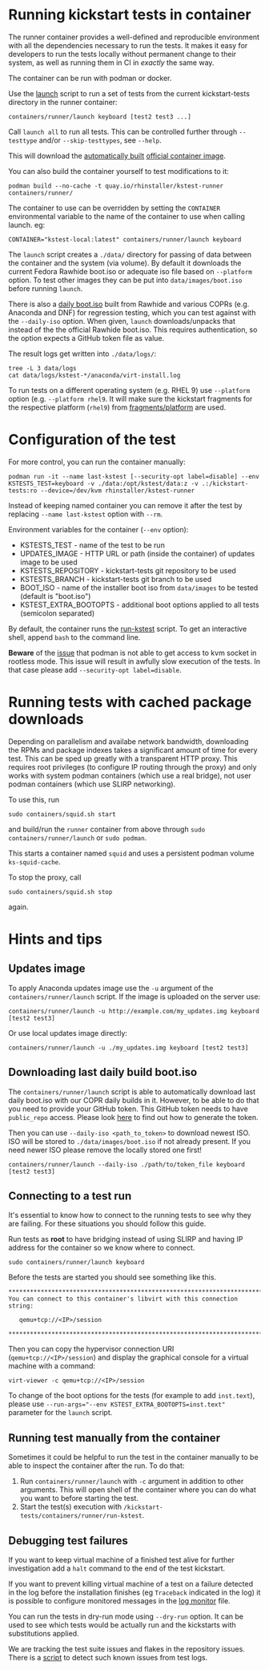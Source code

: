 # Running kickstart tests in container

The runner container provides a well-defined and reproducible environment with
all the dependencies necessary to run the tests. It makes it easy for developers
to run the tests locally without permanent change to their system, as well as
running them in CI in _exactly_ the same way.

The container can be run with podman or docker.

Use the [launch](./launch) script to run a set of tests from the current
kickstart-tests directory in the runner container:

    containers/runner/launch keyboard [test2 test3 ...]

Call `launch all` to run all tests. This can be controlled further through `--testtype` and/or `--skip-testtypes`, see `--help`.

This will download the [automatically built](.github/workflows/container-autoupdate.yml) [official container image](https://quay.io/repository/rhinstaller/kstest-runner).

You can also build the container yourself to test modifications to it:

    podman build --no-cache -t quay.io/rhinstaller/kstest-runner containers/runner/

The container to use can be overridden by setting the `CONTAINER` environmental
variable to the name of the container to use when calling launch. eg:

    CONTAINER="kstest-local:latest" containers/runner/launch keyboard

The `launch` script creates a `./data/` directory for passing of data between
the container and the system (via volume).  By default it downloads the current
Fedora Rawhide boot.iso or adequate iso file based on `--platform` option.
To test other images they can be put into `data/images/boot.iso` before running `launch`.

There is also a [daily boot.iso](.github/workflows/daily-boot-iso.yml) built
from Rawhide and various COPRs (e.g. Anaconda and DNF) for regression testing,
which you can test against with the `--daily-iso` option. When given, `launch`
downloads/unpacks that instead of the the official Rawhide boot.iso. This
requires authentication, so the option expects a GitHub token file as value.

The result logs get written into `./data/logs/`:

    tree -L 3 data/logs
    cat data/logs/kstest-*/anaconda/virt-install.log

To run tests on a different operating system (e.g. RHEL 9) use `--platform`
option (e.g. `--platform rhel9`. It will make sure the kickstart fragments for
the respective platform (`rhel9`) from [fragments/platform](/fragments/platform) are used.

# Configuration of the test

For more control, you can run the container manually:

    podman run -it --name last-kstest [--security-opt label=disable] --env KSTESTS_TEST=keyboard -v ./data:/opt/kstest/data:z -v .:/kickstart-tests:ro --device=/dev/kvm rhinstaller/kstest-runner

Instead of keeping named container you can remove it after the test by replacing `--name last-kstest` option with `--rm`.

Environment variables for the container (`--env` option):
* KSTESTS_TEST - name of the test to be run
* UPDATES_IMAGE - HTTP URL or path (inside the container) of updates image to be used
* KSTESTS_REPOSITORY - kickstart-tests git repository to be used
* KSTESTS_BRANCH - kickstart-tests git branch to be used
* BOOT_ISO - name of the installer boot iso from `data/images` to be tested (default is "boot.iso")
* KSTEST_EXTRA_BOOTOPTS - additional boot options applied to all tests (semicolon separated)

By default, the container runs the [run-kstest](./run-kstest) script. To get an
interactive shell, append `bash` to the command line.

**Beware** of the [issue](https://bugzilla.redhat.com/show_bug.cgi?id=1901462#c12) that podman
is not able to get access to kvm socket in rootless mode. This issue will result in awfully
slow execution of the tests. In that case please add `--security-opt label=disable`.

# Running tests with cached package downloads

Depending on parallelism and availabe network bandwidth, downloading the RPMs
and package indexes takes a significant amount of time for every test. This can
be sped up greatly with a transparent HTTP proxy. This requires root privileges
(to configure IP routing through the proxy) and only works with system podman
containers (which use a real bridge), not user podman containers (which use
SLIRP networking).

To use this, run

    sudo containers/squid.sh start

and build/run the `runner` container from above through `sudo containers/runner/launch` or `sudo podman`.

This starts a container named `squid` and uses a persistent podman volume
`ks-squid-cache`.

To stop the proxy, call

    sudo containers/squid.sh stop

again.

# Hints and tips

## Updates image

To apply Anaconda updates image use the `-u` argument of the `containers/runner/launch`
script. If the image is uploaded on the server use:

    containers/runner/launch -u http://example.com/my_updates.img keyboard [test2 test3]

Or use local updates image directly:

    containers/runner/launch -u ./my_updates.img keyboard [test2 test3]

## Downloading last daily build boot.iso

The `containers/runner/launch` script is able to automatically download last daily boot.iso with
our COPR daily builds in it. However, to be able to do that you need to provide your GitHub token.
This GitHub token needs to have `public_repo` access. Please look
[here](https://docs.github.com/en/free-pro-team@latest/github/authenticating-to-github/creating-a-personal-access-token)
to find out how to generate the token.

Then you can use `--daily-iso <path_to_token>` to download newest ISO. ISO will be stored to
`./data/images/boot.iso` if not already present. If you need newer ISO please remove the locally
stored one first!

    containers/runner/launch --daily-iso ./path/to/token_file keyboard [test2 test3]

## Connecting to a test run

It's essential to know how to connect to the running tests to see why they are failing. For these
situations you should follow this guide.

Run tests as **root** to have bridging instead of using SLIRP and having IP address for the
container so we know where to connect.

    sudo containers/runner/launch keyboard


Before the tests are started you should see something like this.

    ************************************************************************
    You can connect to this container's libvirt with this connection string:
   
       qemu+tcp://<IP>/session
   
    ************************************************************************

Then you can copy the hypervisor connection URI (`qemu+tcp://<IP>/session`) and display
the graphical console for a virtual machine with a command:

    virt-viewer -c qemu+tcp://<IP>/session

To change of the boot options for the tests (for example to add `inst.text`), please use
`--run-args="--env KSTEST_EXTRA_BOOTOPTS=inst.text"` parameter for the `launch` script.

## Running test manually from the container

Sometimes it could be helpful to run the test in the container manually to be able to inspect the
container after the run. To do that:

1. Run `containers/runner/launch` with `-c` argument in addition to other arguments. This will
open shell of the container where you can do what you want to before starting the test. 
2. Start the test(s) execution with `/kickstart-tests/containers/runner/run-kstest`.

## Debugging test failures

If you want to keep virtual machine of a finished test alive for further investigation add a `halt` command to the end of the test kickstart.

If you want to prevent killing virtual machine of a test on a failure detected in the log before the installation finishes (eg `Traceback` indicated in the log) it is possible to configure monitored messages in the [log monitor](/scripts/launcher/lib/log_monitor/log_handler.py) file.

You can run the tests in dry-run mode using `--dry-run` option. It can be used to see which tests would be actually run and the kickstarts with substitutions applied.

We are tracking the test suite issues and flakes in the repository issues. There is a [script](/scripts/classify-failures) to detect such known issues from test logs.
